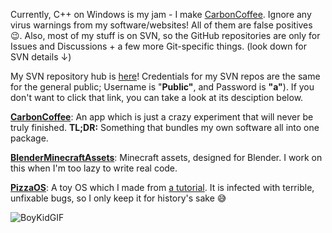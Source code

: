Currently, C++ on Windows is my jam - I make [CarbonCoffee](https://github.com/HackerDaGreat57/CarbonCoffee). Ignore any virus warnings from my software/websites! All of them are false positives 😉. Also, most of my stuff is on SVN, so the GitHub repositories are only for Issues and Discussions + a few more Git-specific things. (look down for SVN details ↓)

My SVN repository hub is [here](https://89b8-2601-647-6300-6380-e47c-1838-c25a-6214.ngrok.io/)! Credentials for my SVN repos are the same for the general public; Username is "**Public"**, and Password is **"a"**). If you don't want to click that link, you can take a look at its desciption below.  

**[CarbonCoffee](https://89b8-2601-647-6300-6380-e47c-1838-c25a-6214.ngrok.io/svn/CarbonCoffee/)**: An app which is just a crazy experiment that will never be truly finished. **TL;DR:** Something that bundles my own software all into one package.  

**[BlenderMinecraftAssets](https://89b8-2601-647-6300-6380-e47c-1838-c25a-6214.ngrok.io/svn/BlenderMinecraftAssets/)**: Minecraft assets, designed for Blender. I work on this when I'm too lazy to write real code.

**[PizzaOS](https://89b8-2601-647-6300-6380-e47c-1838-c25a-6214.ngrok.io/svn/PizzaOS/)**: A toy OS which I made from [a tutorial](https://github.com/gmarino2048/64bit-os-tutorial). It is infected with terrible, unfixable bugs, so I only keep it for history's sake 😅

![BoyKidGIF](https://user-images.githubusercontent.com/70416002/147379155-91a56678-5b4b-43ce-9214-bb75e65b1f58.gif)
